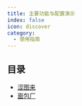 ```yaml
---
title: 主要功能与配置演示
index: false
icon: discover
category:
  - 使用指南
---
```


## 目录

- [涩图来](sese.md)
- [面包厂](bread.md)